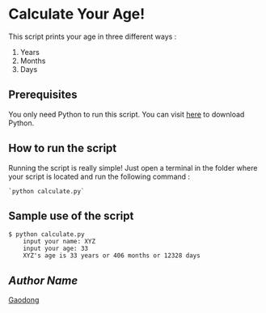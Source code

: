 # Calculate Your Age!
<!--Remove the below lines and add yours -->
This script prints your age in three different ways : 
1. Years
2. Months
3. Days


## Prerequisites
<!--Remove the below lines and add yours -->
You only need Python to run this script. You can visit [here](https://www.python.org/downloads/) to download Python.


## How to run the script
<!--Remove the below lines and add yours -->
Running the script is really simple! Just open a terminal in the folder where your script is located and run the following command :

    `python calculate.py`


## Sample use of the script
<!--Remove the below lines and add yours -->
```
$ python calculate.py 
    input your name: XYZ
    input your age: 33 
    XYZ's age is 33 years or 406 months or 12328 days
```

## *Author Name*
<!--Remove the below lines and add yours -->
[Gaodong](https://github.com/xlgd)
